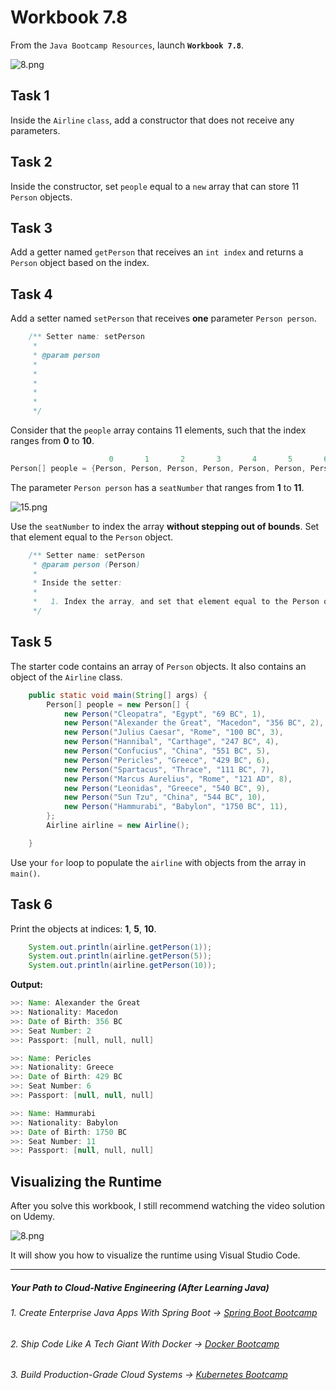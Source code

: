 # Workbook 7.8

From the `Java Bootcamp Resources`, launch **`Workbook 7.8`**.

![8.png](https://firebasestorage.googleapis.com/v0/b/learnthepart-75aed.appspot.com/o/images%2F0b5a5dca-1749-4a04-95af-97c263d910a8?alt=media&token=dfbcd52d-996f-411e-b309-db90eea4e7ba)

## Task 1
 Inside the `Airline`  `class`, add a constructor that does not receive any parameters.

## Task 2

Inside the constructor, set `people` equal to a `new` array that can store 11 `Person` objects.

## Task 3

Add a getter named `getPerson` that receives an `int index` and returns a `Person` object based on the index.

## Task 4 

Add a setter named `setPerson` that receives **one** parameter `Person person`.

```java
    /** Setter name: setPerson
     *
     * @param person
     *
     *
     *
     *
     * 
     */
```
Consider that the `people` array contains 11 elements, such that the index ranges from **0** to **10**.

```java
                      0       1       2       3       4       5       6       7       8       9      10
Person[] people = {Person, Person, Person, Person, Person, Person, Person, Person, Person, Person, Person};
```

The parameter `Person person` has a `seatNumber` that ranges from **1** to **11**.

![15.png](https://firebasestorage.googleapis.com/v0/b/learnthepart-75aed.appspot.com/o/images%2F9260b652-db0f-46b8-81ab-4ad1512458f3?alt=media&token=35228c8e-07e9-4e80-a3f4-5632739c3463)

Use the `seatNumber` to index the array **without stepping out of bounds**. Set that element equal to the `Person` object.

```java
    /** Setter name: setPerson
     * @param person (Person)
     * 
     * Inside the setter:
     * 
     *   1. Index the array, and set that element equal to the Person object. 
     */
```

## Task 5

The starter code contains an array of `Person` objects. It also contains an object of the `Airline` class.

```java
    public static void main(String[] args) {
        Person[] people = new Person[] { 
            new Person("Cleopatra", "Egypt", "69 BC", 1),
            new Person("Alexander the Great", "Macedon", "356 BC", 2),
            new Person("Julius Caesar", "Rome", "100 BC", 3),
            new Person("Hannibal", "Carthage", "247 BC", 4),
            new Person("Confucius", "China", "551 BC", 5),
            new Person("Pericles", "Greece", "429 BC", 6),
            new Person("Spartacus", "Thrace", "111 BC", 7),
            new Person("Marcus Aurelius", "Rome", "121 AD", 8),
            new Person("Leonidas", "Greece", "540 BC", 9),
            new Person("Sun Tzu", "China", "544 BC", 10),
            new Person("Hammurabi", "Babylon", "1750 BC", 11),
        };
        Airline airline = new Airline();

    }
```
Use your `for` loop to populate the `airline` with objects from the array in `main()`.

##  Task 6

Print the objects at indices: **1**, **5**, **10**.

```java
    System.out.println(airline.getPerson(1));
    System.out.println(airline.getPerson(5));
    System.out.println(airline.getPerson(10));
```

**Output:**
```java
>>﻿: Name: Alexander the Great
>>﻿: Nationality: Macedon
>>﻿: Date of Birth: 356 BC
>>﻿: Seat Number: 2
>>﻿: Passport: [﻿null﻿, null﻿, null﻿]

>>﻿: Name: Pericles
>>: Nationali﻿ty: Greece
>>: Date of Bi﻿rth: 429 BC
>>: Seat Numbe﻿r: 6
>>: Passport: ﻿[null, null, ﻿null﻿]

>>﻿: Name: Hammurabi
>>: National﻿ity: Babylon
>>: Date of ﻿Birth: 1750 BC
>>: Seat Nu﻿mber: 11
>>: Passpo﻿rt: [null, nu﻿ll, ﻿null]
```

## Visualizing the Runtime

After you solve this workbook, I still recommend watching the video solution on Udemy.

![8.png](https://firebasestorage.googleapis.com/v0/b/learnthepart-75aed.appspot.com/o/images%2F07ced564-0f95-45f0-8465-212d5973ac01?alt=media&token=5ae04e58-5262-497c-bff4-2037d11f588b)

It will show you how to visualize the runtime using Visual Studio Code.

----------

##### Your Path to Cloud-Native Engineering (After Learning Java)
###### 1. Create Enterprise Java Apps With Spring Boot → [Spring Boot Bootcamp](https://www.udemy.com/course/the-complete-spring-boot-development-bootcamp/?couponCode=SPRING_BOOTCAMP)
###### 2. Ship Code Like A Tech Giant With Docker → [Docker Bootcamp](https://www.udemy.com/course/docker-bootcamp-conquer-docker-with-real-world-projects/?couponCode=DOCKER_BOOTCAMP)
###### 3. Build Production-Grade Cloud Systems → [Kubernetes Bootcamp](https://kubernetestraining.io/)